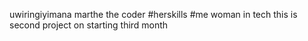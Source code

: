 uwiringiyimana marthe
the coder
#herskills
#me woman in tech
this is second project on starting third month